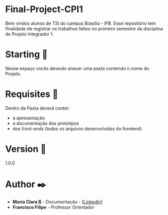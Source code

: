 # Final-Project-CPI1
Bem vindos alunos de TSI do campus Brasília - IFB.
Esse repositório tem finalidade de registrar os trabalhos feitos no primeiro semestre da disciplina de Projeto Integrador 1.

# Starting :rocket:
Nesse espaço vocês deverão anexar uma pasta contendo o nome do Projeto. 

# Requisites :page_with_curl:
Dentro da Pasta deverá conter:
 - a apresentação 
 - a documentação dos prototipos 
 - dos front-ends (todos os arquivos desenvolvidos do frontend)


# Version :pushpin:
1.0.0

# Author :black_nib:
- __Maria Clara B__ - Documentação - [[LinkedIn](https://www.linkedin.com/in/mariaclarab/)]
- __Francisco Filipe__ - Professor Orientador 
